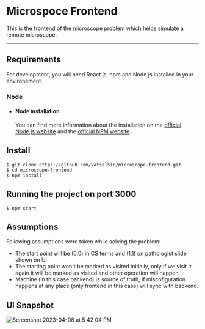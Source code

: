 
# Microspoce Frontend
This is the frontend of the microscope problem which helps simulate a remote microscope.

---
## Requirements

For development, you will need React.js, npm and Node.js installed in your environement.

### Node

- #### Node installation
  You can find more information about the installation on the [official Node.js website](https://nodejs.org/) and the [official NPM website](https://npmjs.org/).


## Install

    $ git clone https://github.com/VatsalSin/microscope-frontend.git
    $ cd microscope-frontend
    $ npm install

## Running the project on port 3000

    $ npm start

## Assumptions
Following assumptions were taken while solving the problem:
- The start point will be (0,0) in CS terms and (1,1) on pathologist slide shown on UI
- The starting point won't be marked as visited initially, only if we visit it again it will be marked as visited and other operation will happen
- Machine (in this case backend) is source of truth, if miscofiguration happens at any place (only frontend in this case) will sync with backend.

## UI Snapshot
![Screenshot 2023-04-08 at 5 42 04 PM](https://user-images.githubusercontent.com/33460761/230724158-36213dff-01b3-4b80-96c8-fd5194d41dc8.png)

